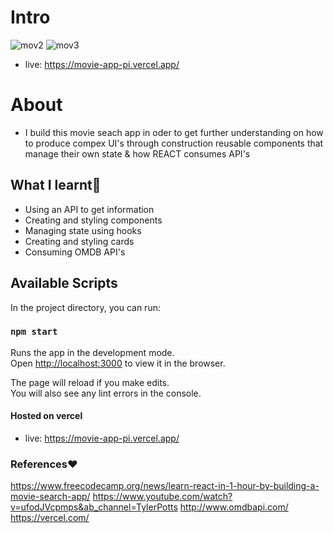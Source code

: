# Intro
![mov2](https://user-images.githubusercontent.com/61579772/94806520-a7772500-0420-11eb-94ae-bba9701577b6.jpg)
![mov3](https://user-images.githubusercontent.com/61579772/94806526-a9d97f00-0420-11eb-8e20-dcd21aef178a.jpg)
- live: https://movie-app-pi.vercel.app/

# About
- I build this movie seach app in oder to get further understanding on how to produce compex UI's through construction reusable components that manage their own state & how REACT consumes API's


## What I learnt📐
-  Using an API to get information 
-  Creating and styling components
-  Managing state using hooks
-  Creating and styling cards
-  Consuming OMDB API's

## Available Scripts

In the project directory, you can run:

### `npm start`

Runs the app in the development mode.<br />
Open [http://localhost:3000](http://localhost:3000) to view it in the browser.

The page will reload if you make edits.<br />
You will also see any lint errors in the console.

####  Hosted on vercel
- live: https://movie-app-pi.vercel.app/

### References❤
https://www.freecodecamp.org/news/learn-react-in-1-hour-by-building-a-movie-search-app/
https://www.youtube.com/watch?v=ufodJVcpmps&ab_channel=TylerPotts
http://www.omdbapi.com/
https://vercel.com/

